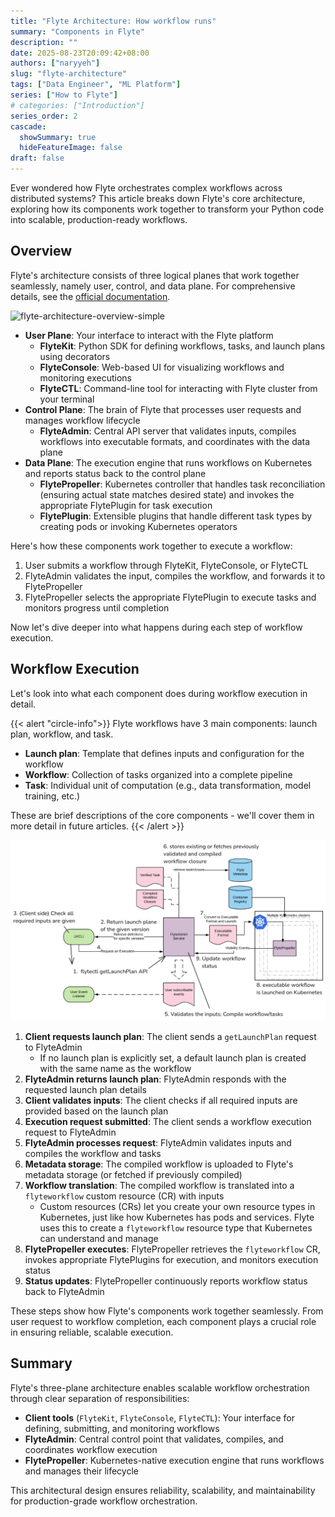 ```yaml
---
title: "Flyte Architecture: How workflow runs"
summary: "Components in Flyte"
description: ""
date: 2025-08-23T20:09:42+08:00
authors: ["naryyeh"]
slug: "flyte-architecture"
tags: ["Data Engineer", "ML Platform"]
series: ["How to Flyte"]
# categories: ["Introduction"]
series_order: 2
cascade:
  showSummary: true
  hideFeatureImage: false
draft: false
---
```


Ever wondered how Flyte orchestrates complex workflows across distributed systems? This article breaks down
Flyte's core architecture, exploring how its components work together to transform your Python code into
scalable, production-ready workflows.

## Overview

Flyte's architecture consists of three logical planes that work together seamlessly, namely user, control, and
data plane. For comprehensive details, see the [official
documentation](https://www.union.ai/docs/v1/flyte/architecture/component-architecture/).

![flyte-architecture-overview-simple](img/flyte-architecture-overview-simple.png "Simple Flyte Architecture
Overview")


- **User Plane**: Your interface to interact with the Flyte platform
    - **FlyteKit**: Python SDK for defining workflows, tasks, and launch plans using decorators
    - **FlyteConsole**: Web-based UI for visualizing workflows and monitoring executions
    - **FlyteCTL**: Command-line tool for interacting with Flyte cluster from your terminal
- **Control Plane**: The brain of Flyte that processes user requests and manages workflow lifecycle
    - **FlyteAdmin**: Central API server that validates inputs, compiles workflows into executable formats,
    and coordinates with the data plane
- **Data Plane**: The execution engine that runs workflows on Kubernetes and reports status back to the
control plane
    - **FlytePropeller**: Kubernetes controller that handles task reconciliation (ensuring actual state
    matches desired state) and invokes the appropriate FlytePlugin for task execution
    - **FlytePlugin**: Extensible plugins that handle different task types by creating pods or invoking
    Kubernetes operators


Here's how these components work together to execute a workflow:
1. User submits a workflow through FlyteKit, FlyteConsole, or FlyteCTL
2. FlyteAdmin validates the input, compiles the workflow, and forwards it to FlytePropeller
3. FlytePropeller selects the appropriate FlytePlugin to execute tasks and monitors progress until completion

Now let's dive deeper into what happens during each step of workflow execution.

## Workflow Execution

Let's look into what each component does during workflow execution in detail.

{{< alert "circle-info">}}
Flyte workflows have 3 main components: launch plan, workflow, and task.
- **Launch plan**: Template that defines inputs and configuration for the workflow
- **Workflow**: Collection of tasks organized into a complete pipeline  
- **Task**: Individual unit of computation (e.g., data transformation, model training, etc.)

These are brief descriptions of the core components - we'll cover them in more detail in future articles.
{{< /alert >}}

![register-execute-workflow](img/register-execute-workflow.png "Register and Execute Workflow")

1. **Client requests launch plan**: The client sends a `getLaunchPlan` request to FlyteAdmin
    - If no launch plan is explicitly set, a default launch plan is created with the same name as the workflow
2. **FlyteAdmin returns launch plan**: FlyteAdmin responds with the requested launch plan details
3. **Client validates inputs**: The client checks if all required inputs are provided based on the launch plan
4. **Execution request submitted**: The client sends a workflow execution request to FlyteAdmin
5. **FlyteAdmin processes request**: FlyteAdmin validates inputs and compiles the workflow and tasks
6. **Metadata storage**: The compiled workflow is uploaded to Flyte's metadata storage (or fetched if
previously compiled)
7. **Workflow translation**: The compiled workflow is translated into a `flyteworkflow` custom resource (CR)
with inputs
    - Custom resources (CRs) let you create your own resource types in Kubernetes, just like how Kubernetes
    has pods and services. Flyte uses this to create a `flyteworkflow` resource type that Kubernetes can
    understand and manage
8. **FlytePropeller executes**: FlytePropeller retrieves the `flyteworkflow` CR, invokes appropriate
FlytePlugins for execution, and monitors execution status
9. **Status updates**: FlytePropeller continuously reports workflow status back to FlyteAdmin

These steps show how Flyte's components work together seamlessly. From user request to
workflow completion, each component plays a crucial role in ensuring reliable, scalable
execution.


## Summary

Flyte's three-plane architecture enables scalable workflow orchestration through clear separation of
responsibilities:

- **Client tools** (`FlyteKit`, `FlyteConsole`, `FlyteCTL`): Your interface for defining, submitting, and
monitoring workflows
- **FlyteAdmin**: Central control point that validates, compiles, and coordinates workflow execution
- **FlytePropeller**: Kubernetes-native execution engine that runs workflows and manages their lifecycle

This architectural design ensures reliability, scalability, and maintainability for production-grade workflow
orchestration.
